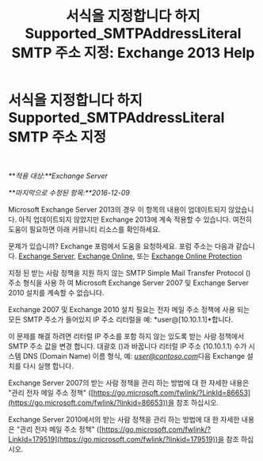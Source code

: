 ﻿---
title: '서식을 지정합니다 하지 Supported_SMTPAddressLiteral SMTP 주소 지정: Exchange 2013 Help'
TOCTitle: 서식을 지정합니다 하지 Supported_SMTPAddressLiteral SMTP 주소 지정
ms:assetid: b8b55917-d81f-4c0a-ad65-7bb10ac58df8
ms:mtpsurl: https://technet.microsoft.com/ko-kr/library/ms.exch.setupreadiness.smtpaddressliteral(v=EXCHG.150)
ms:contentKeyID: 50483991
ms.date: 05/22/2018
mtps_version: v=EXCHG.150
ms.translationtype: MT
---

# 서식을 지정합니다 하지 Supported\_SMTPAddressLiteral SMTP 주소 지정

 

_**적용 대상:**Exchange Server_

_**마지막으로 수정된 항목:**2016-12-09_

Microsoft Exchange Server 2013의 경우 이 항목의 내용이 업데이트되지 않았습니다. 아직 업데이트되지 않았지만 Exchange 2013에 계속 적용할 수 있습니다. 여전히 도움이 필요하면 아래 커뮤니티 리소스를 확인하세요.

문제가 있습니까? Exchange 포럼에서 도움을 요청하세요. 포럼 주소는 다음과 같습니다. [Exchange Server](https://go.microsoft.com/fwlink/p/?linkid=60612), [Exchange Online](https://go.microsoft.com/fwlink/p/?linkid=267542), 또는 [Exchange Online Protection](https://go.microsoft.com/fwlink/p/?linkid=285351)

지정 된 받는 사람 정책을 지원 하지 않는 SMTP Simple Mail Transfer Protocol () 주소 형식을 사용 하 여 Microsoft Exchange Server 2007 및 Exchange Server 2010 설치를 계속할 수 없습니다.

Exchange 2007 및 Exchange 2010 설치 필요는 전자 메일 주소 정책에 사용 되는 모든 SMTP 주소가 들어있지 IP 주소 리터럴을 예: *user@\[10.10.1.1\]*합니다.

이 문제를 해결 하려면 리터럴 IP 주소를 포함 하지 않는 있도록 받는 사람 정책에서 SMTP 주소 값을 변경 합니다. 대괄호 ()과 바꿉니다 리터럴 IP 주소 (10.10.1.1) 수가 시스템 DNS (Domain Name) 이름 형식, 예: *user@contoso.com*다음 Exchange 설치를 다시 실행 합니다.

Exchange Server 2007의 받는 사람 정책을 관리 하는 방법에 대 한 자세한 내용은 "관리 전자 메일 주소 정책" ([https://go.microsoft.com/fwlink/?LinkId=86653](https://go.microsoft.com/fwlink/?linkid=86653))을 참조 하십시오.

Exchange Server 2010에서의 받는 사람 정책을 관리 하는 방법에 대 한 자세한 내용은 "관리 전자 메일 주소 정책" ([https://go.microsoft.com/fwlink/?LinkId=179519](https://go.microsoft.com/fwlink/?linkid=179519))을 참조 하십시오.

